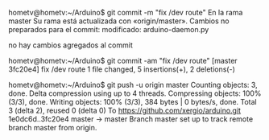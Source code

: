 hometv@hometv:~/Arduino$ git commit -m "fix /dev route"
En la rama master
Su rama está actualizada con «origin/master».
Cambios no preparados para el commit:
        modificado:    arduino-daemon.py

no hay cambios agregados al commit




hometv@hometv:~/Arduino$ git commit -am "fix /dev route"
[master 3fc20e4] fix /dev route
 1 file changed, 5 insertions(+), 2 deletions(-)



hometv@hometv:~/Arduino$ git push -u origin master
Counting objects: 3, done.
Delta compression using up to 4 threads.
Compressing objects: 100% (3/3), done.
Writing objects: 100% (3/3), 384 bytes | 0 bytes/s, done.
Total 3 (delta 2), reused 0 (delta 0)
To https://github.com/xergio/arduino.git
   1e0dc6d..3fc20e4  master -> master
Branch master set up to track remote branch master from origin.
